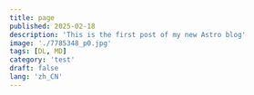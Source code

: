 ```yaml
---
title: page
published: 2025-02-18
description: 'This is the first post of my new Astro blog'
image: './7785348_p0.jpg'
tags: [DL, MD]
category: 'test'
draft: false 
lang: 'zh_CN'
---
```

